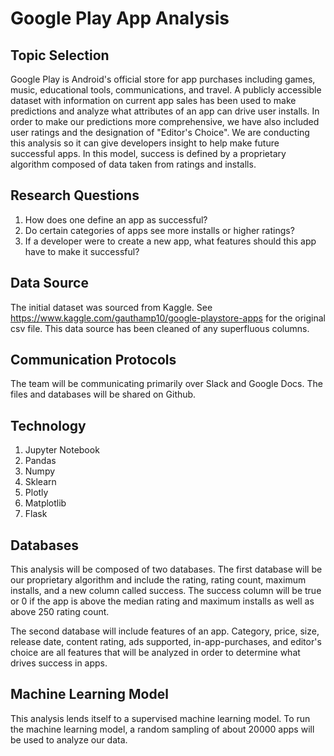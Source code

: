 # Google Play App Analysis 

## Topic Selection
Google Play  is Android's official store for app purchases including games, music, educational tools, communications, and travel. A publicly accessible dataset with information on current app sales has been used to make predictions and analyze what attributes of an app can drive user installs. In order to make our predictions more comprehensive, we have also included user ratings and the designation of "Editor's Choice".  We are conducting this analysis so it can give developers insight to help make future successful apps. In this model, success is defined by a proprietary algorithm composed of data taken from ratings and installs.

## Research Questions
1. How does one define an app as successful?
2. Do  certain categories of apps see more installs or higher ratings?
3. If a developer were to create a new app, what features should this app have to make it successful? 

## Data Source
The initial dataset was sourced from Kaggle. See https://www.kaggle.com/gauthamp10/google-playstore-apps for the original csv file. This data source has been cleaned of any superfluous columns. 

## Communication Protocols
The team will be communicating primarily over Slack and Google Docs. The files and databases will be shared on Github. 

## Technology
1. Jupyter Notebook
2. Pandas 
3. Numpy
4. Sklearn
5. Plotly
6. Matplotlib
7. Flask

## Databases
This analysis will be composed of two databases. The first database will be our proprietary algorithm and include the rating, rating count, maximum installs, and a new column called success. The success column will be true or 0 if the app is above the median rating and maximum installs as well as above 250 rating count. 

The second database will include features of an app. Category, price, size, release date, content rating, ads supported, in-app-purchases, and editor's choice are all features that will be analyzed in order to determine what drives success in apps. 

## Machine Learning Model 
This analysis lends itself to a supervised machine learning model. To run the machine learning model, a random sampling of about 20000 apps will be used to analyze our data.
